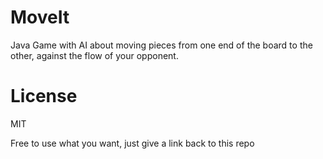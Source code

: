 # MoveIt
Java Game with AI about moving pieces from one end of the board to the other, against the flow of your opponent.

# License
MIT

Free to use what you want, just give a link back to this repo